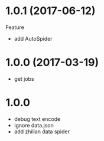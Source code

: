 # 1.0.1 (2017-06-12)

Feature

- add AutoSpider


# 1.0.0 (2017-03-19)

- get jobs

# 1.0.0

- debug text encode
- ignore data.json
- add zhilian data spider
